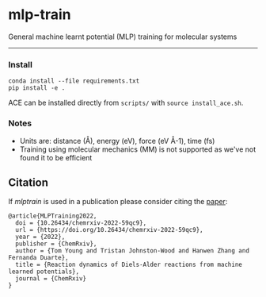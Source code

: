 # mlp-train
General machine learnt potential (MLP) training for molecular systems

***
### Install


```
conda install --file requirements.txt
pip install -e .
```

ACE can be installed directly from `scripts/` with `source install_ace.sh`.

### Notes

- Units are: distance (Å), energy (eV), force (eV Å-1), time (fs)
- Training using molecular mechanics (MM) is not supported as we've not found it to be efficient

## Citation

If _mlptrain_ is used in a publication please consider citing the [paper](https://doi.org/10.26434/chemrxiv-2022-59qc9):

```
@article{MLPTraining2022,
  doi = {10.26434/chemrxiv-2022-59qc9},
  url = {https://doi.org/10.26434/chemrxiv-2022-59qc9},
  year = {2022},
  publisher = {ChemRxiv},
  author = {Tom Young and Tristan Johnston-Wood and Hanwen Zhang and Fernanda Duarte},
  title = {Reaction dynamics of Diels-Alder reactions from machine learned potentials},
  journal = {ChemRxiv}
}
```